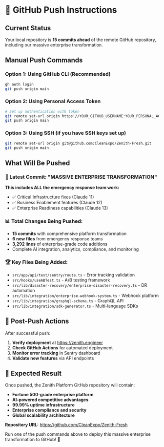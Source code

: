 # 🚀 GitHub Push Instructions

## Current Status
Your local repository is **15 commits ahead** of the remote GitHub repository, including our massive enterprise transformation.

## Manual Push Commands

### Option 1: Using GitHub CLI (Recommended)
```bash
gh auth login
git push origin main
```

### Option 2: Using Personal Access Token
```bash
# Set up authentication with token
git remote set-url origin https://YOUR_GITHUB_USERNAME:YOUR_PERSONAL_ACCESS_TOKEN@github.com/CleanExpo/Zenith-Fresh.git
git push origin main
```

### Option 3: Using SSH (if you have SSH keys set up)
```bash
git remote set-url origin git@github.com:CleanExpo/Zenith-Fresh.git
git push origin main
```

## What Will Be Pushed

### 🎯 Latest Commit: "MASSIVE ENTERPRISE TRANSFORMATION"
**This includes ALL the emergency response team work:**
- ✅ Critical Infrastructure fixes (Claude 11)
- ✅ Business Enablement features (Claude 12) 
- ✅ Enterprise Readiness capabilities (Claude 13)

### 📊 Total Changes Being Pushed:
- **15 commits** with comprehensive platform transformation
- **6 new files** from emergency response teams
- **3,292 lines** of enterprise-grade code additions
- Complete AI integration, analytics, compliance, and monitoring

### 🏆 Key Files Being Added:
- `src/app/api/test/sentry/route.ts` - Error tracking validation
- `src/hooks/useABTest.ts` - A/B testing framework
- `src/lib/disaster-recovery/enterprise-disaster-recovery.ts` - DR automation
- `src/lib/integration/enterprise-webhook-system.ts` - Webhook platform
- `src/lib/integration/graphql-schema.ts` - GraphQL API
- `src/lib/integration/sdk-generator.ts` - Multi-language SDKs

## 🚀 Post-Push Actions

After successful push:
1. **Verify deployment** at https://zenith.engineer
2. **Check GitHub Actions** for automated deployment
3. **Monitor error tracking** in Sentry dashboard
4. **Validate new features** via API endpoints

## 🎉 Expected Result

Once pushed, the Zenith Platform GitHub repository will contain:
- **Fortune 500-grade enterprise platform**
- **AI-powered competitive advantages**
- **99.99% uptime infrastructure**
- **Enterprise compliance and security**
- **Global scalability architecture**

**Repository URL:** https://github.com/CleanExpo/Zenith-Fresh

Run one of the push commands above to deploy this massive enterprise transformation to GitHub! 🚀